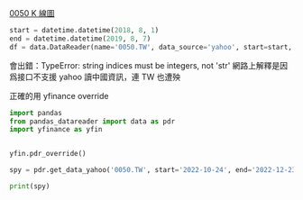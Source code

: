 [0050 K 線圖](https://github.com/jumpingchu/Stock-Chart/blob/master/0050%20K%E7%B7%9A%E5%9C%96.py)

```python
start = datetime.datetime(2018, 8, 1)
end = datetime.datetime(2019, 8, 7)
df = data.DataReader(name='0050.TW', data_source='yahoo', start=start, end=end)

```
會出錯：TypeError: string indices must be integers, not 'str'
網路上解釋是因爲接口不支援 yahoo 讀中國資訊，連 TW 也遭殃


正確的用 yfinance override

```python
import pandas
from pandas_datareader import data as pdr
import yfinance as yfin


yfin.pdr_override()

spy = pdr.get_data_yahoo('0050.TW', start='2022-10-24', end='2022-12-23')

print(spy)
```


